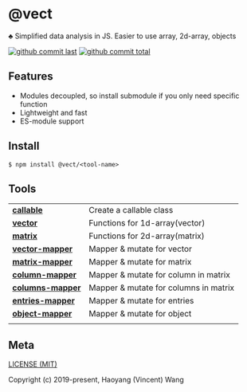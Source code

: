 # @vect
:clubs: Simplified data analysis in JS. Easier to use array, 2d-array, objects

[![github commit last][badge-github-last-commit]][url-github]
[![github commit total][badge-github-commit-count]][url-github]

[//]: <> (Shields)
[badge-github-last-commit]: https://flat.badgen.net/github/last-commit/hoyeungw/vect
[badge-github-commit-count]: https://flat.badgen.net/github/commits/hoyeungw/vect
[url-github]: https://github.com/hoyeungw/vect

## Features

- Modules decoupled, so install submodule if you only need specific function
- Lightweight and fast
- ES-module support

## Install

```console
$ npm install @vect/<tool-name>
```

## Tools

|                                                       |                                        |
| ----------------------------------------------------- | -------------------------------------- |
| [**callable**](pkg-util/callable)                     | Create a callable class                |
| [**vector**](pkg-core/vector)                        | Functions for 1d-array(vector)         |
| [**matrix**](pkg-core/matrix)                        | Functions for 2d-array(matrix)         |
| [**vector-mapper**](pkg-mapper/vector-mapper)         | Mapper & mutate for vector             |
| [**matrix-mapper**](pkg-mapper/matrix-mapper)         | Mapper & mutate for matrix             |
| [**column-mapper**](pkg-mapper/column-mapper)         | Mapper & mutate for column in matrix   |
| [**columns-mapper**](pkg-mapper/columns-mapper)       | Mapper & mutate for columns in matrix  |
| [**entries-mapper**](pkg-mapper/entries-mapper)       | Mapper & mutate for entries            |
| [**object-mapper**](pkg-mapper/object-mapper)         | Mapper & mutate for object             |
|                                                       |                                        |

## Meta
[LICENSE (MIT)](/LICENSE)

Copyright (c) 2019-present, Haoyang (Vincent) Wang

[//]: <> (Shields)
[npm-image]: https://img.shields.io/npm/v/vect.svg?style=flat-square
[quality-image]: http://npm.packagequality.com/shield/vect.svg?style=flat-square
[download-image]: https://img.shields.io/npm/dm/vect.svg?style=flat-square
[total-download-image]:https://img.shields.io/npm/dt/vect.svg?style=flat-square
[license-image]: https://img.shields.io/npm/l/vect.svg?style=flat-square
[commit-image]: https://img.shields.io/github/commit-activity/y/hoyeungw/vect?style=flat-square

[//]: <> (Link)
[npm-url]: https://npmjs.org/package/vect
[quality-url]: http://packagequality.com/#?package=vect
[github-url]: https://github.com/hoyeungw/vect

